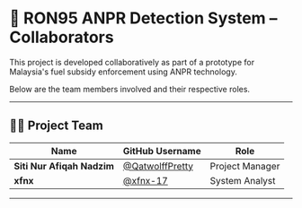 # 🤝 RON95 ANPR Detection System – Collaborators

This project is developed collaboratively as part of a prototype for Malaysia's fuel subsidy enforcement using ANPR technology.

Below are the team members involved and their respective roles.

---

## 👨‍💻 Project Team

| Name                       | GitHub Username                                                                 | Role                       |
| -------------------------- | ------------------------------------------------------------------------------- | -------------------------- |
| **Siti Nur Afiqah Nadzim** | [@QatwolffPretty](https://github.com/QatwolffPretty)                            | Project Manager            |
| **xfnx**                   | [@xfnx-17](https://github.com/xfnx-17)                                          | System Analyst             |

---
